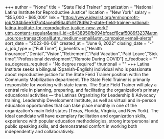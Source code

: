 +++
author = "None"
title = "State Field Trainer"
organization = "National Latina Institute for Reproductive Justice"
location = "New York"
salary = "$55,000 - $65,000"
link = "https://www.idealist.org/en/nonprofit-job/334b5ee7d7b14acea956a4fc9178d9d2-state-field-trainer-national-latina-institute-for-reproductive-justice-new-york?utm_content=regular&email_id=c8438950fb094bfcacf6caf5089f3237&utm_source=transactional&utm_medium=email&utm_campaign=email-alerts"
sort_date = "2022-06-06"
created_at = "June 6, 2022"
closing_date = "-"
a_job_type = ["Full Time"]
b_benefits = ["Health Insurance","Dental","Vision","Retirement","Paid Vacation","Paid Leave","Sick time","Professional development","Remote During COVID"]
c_feedback = ""
aa_degrees_required = "No degree required"
thumbnail = ""
+++
Latina Institute seeks a bilingual (Spanish-English) individual who is passionate about reproductive justice for the State Field Trainer position within the Community Mobilization department. The State Field Trainer is primarily responsible for working with state teams. The State Field Trainer will play a central role in planning, preparing, and facilitating the organization’s primary educational activities — the Latinas Organizing for Leadership & Advocacy training, Leadership Development Institute, as well as virtual and in-person education opportunities that can take place monthly in one of the organization’s main field states (Texas, Florida, Virginia, and New York). The ideal candidate will have exemplary facilitation and organization skills, experience with popular education methodologies, strong interpersonal and public speaking skills, and demonstrated comfort in working both independently and collaboratively.